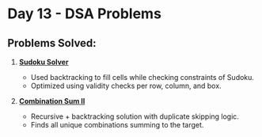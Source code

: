 # Day 13 - DSA Problems

## Problems Solved:

1. **[Sudoku Solver](https://leetcode.com/problems/sudoku-solver/)**
   - Used backtracking to fill cells while checking constraints of Sudoku.
   - Optimized using validity checks per row, column, and box.

2. **[Combination Sum II](https://leetcode.com/problems/combination-sum-ii/)**
   - Recursive + backtracking solution with duplicate skipping logic.
   - Finds all unique combinations summing to the target.
